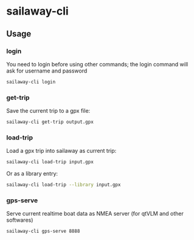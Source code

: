 # sailaway-cli


## Usage

### login
You need to login before using other commands; the login command will ask for username and password


```bash
sailaway-cli login
```

### get-trip
Save the current trip to a gpx file:

```bash
sailaway-cli get-trip output.gpx
```

### load-trip
Load a gpx trip into sailaway as current trip:

```bash
sailaway-cli load-trip input.gpx
```

Or as a library entry:

```bash
sailaway-cli load-trip --library input.gpx
```

### gps-serve
Serve current realtime boat data as NMEA server (for qtVLM and other softwares)

```bash
sailaway-cli gps-serve 8888
```

